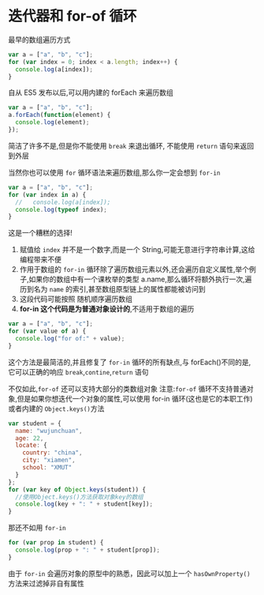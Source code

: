 # 迭代器和 for-of 循环

最早的数组遍历方式

```js
var a = ["a", "b", "c"];
for (var index = 0; index < a.length; index++) {
  console.log(a[index]);
}
```

自从 ES5 发布以后,可以用内建的 forEach 来遍历数组

```js
var a = ["a", "b", "c"];
a.forEach(function(element) {
  console.log(element);
});
```

简洁了许多不是,但是你不能使用 `break` 来退出循环, 不能使用 `return` 语句来返回到外层

当然你也可以使用 `for` 循环语法来遍历数组,那么你一定会想到 `for-in`

```js
var a = ["a", "b", "c"];
for (var index in a) {
  //   console.log(a[index]);
  console.log(typeof index);
}
```

这是一个糟糕的选择!

1. 赋值给 `index` 并不是一个数字,而是一个 String,可能无意进行字符串计算,这给编程带来不便
2. 作用于数组的 `for-in` 循环除了遍历数组元素以外,还会遍历自定义属性,举个例子,如果你的数组中有一个课枚举的类型 a.name,那么循环将额外执行一次,遍历到名为 `name` 的索引,甚至数组原型链上的属性都能被访问到
3. 这段代码可能按照 随机顺序遍历数组
4. **for-in 这个代码是为普通对象设计的**,不适用于数组的遍历

```js
var a = ["a", "b", "c"];
for (var value of a) {
  console.log("for of:" + value);
}
```

这个方法是最简洁的,并且修复了 `for-in` 循环的所有缺点,与 forEach()不同的是,它可以正确的响应 `break`,`contine`,`return` 语句

不仅如此,`for-of` 还可以支持大部分的类数组对象 注意:`for-of` 循环不支持普通对象,但是如果你想迭代一个对象的属性,可以使用 for-in 循环(这也是它的本职工作)或者内建的 `Object.keys()`方法

```js
var student = {
  name: "wujunchuan",
  age: 22,
  locate: {
    country: "china",
    city: "xiamen",
    school: "XMUT"
  }
};
for (var key of Object.keys(student)) {
  //使用Object.keys()方法获取对象key的数组
  console.log(key + ": " + student[key]);
}
```

那还不如用 `for-in`

```js
for (var prop in student) {
  console.log(prop + ": " + student[prop]);
}
```

由于 `for-in` 会遍历对象的原型中的熟悉，因此可以加上一个 `hasOwnProperty()`方法来过滤掉非自有属性
